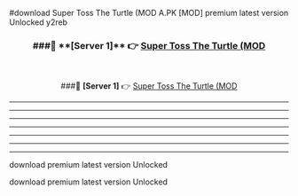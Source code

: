 #download Super Toss The Turtle (MOD A.PK [MOD] premium latest version Unlocked y2reb 



<div align="center">
<h3>###🔹 **[Server 1]** 👉 <a href="https://download1apk.web.app/">Super Toss The Turtle (MOD</a></h3><br>


###🔹 **[Server 1]** 👉 <a href="https://download1apk.web.app/">Super Toss The Turtle (MOD</a></h3>
</div>



----------------------------------------------------------

----------------------------------------------------------

----------------------------------------------------------

----------------------------------------------------------

----------------------------------------------------------

----------------------------------------------------------

----------------------------------------------------------

download premium latest version Unlocked

download premium latest version Unlocked
